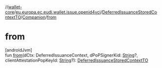 //[wallet-core](../../../../index.md)/[eu.europa.ec.eudi.wallet.issue.openid4vci](../../index.md)/[DeferredIssuanceStoredContextTO](../index.md)/[Companion](index.md)/[from](from.md)

# from

[androidJvm]\
fun [from](from.md)(dCtx: DeferredIssuanceContext,
dPoPSignerKid: [String](https://kotlinlang.org/api/latest/jvm/stdlib/kotlin/-string/index.html)?,
clientAttestationPopKeyId: [String](https://kotlinlang.org/api/latest/jvm/stdlib/kotlin/-string/index.html)?): [DeferredIssuanceStoredContextTO](../index.md)
